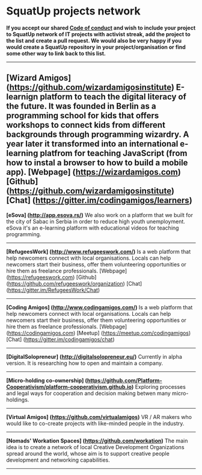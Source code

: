 # SquatUp projects network


**If you accept our shared [Code of conduct](http://berlincodeofconduct.org/) and wish to include your project to SquatUp network of IT projects with activist streak, add the project to the list and create a pull request. We would also be very happy if you would create a SquatUp repository in your project/organisation or find some other way to link back to this list.**

---

**[Wizard Amigos] (https://github.com/wizardamigosinstitute)**
E-learnign platform to teach the digital literacy of the future. It was founded in Berlin as a programming school for kids that offers workshops to connect kids from different backgrounds through programming wizardry. A year later it transformed into an international e-learning platfrom for teaching JavaScript (from how to instal a browser to how to build a mobile app).
[Webpage] (https://wizardamigos.com)
[Github] (https://github.com/wizardamigosinstitute)
[Chat] (https://gitter.im/codingamigos/learners)
---

**[eSova] (http://app.esova.rs/)**
We also work on a platform that we built for the city of Sabac in Serbia in order to reduce high youth unemployment. eSova it's an e-learning platform with educational videos for teaching programming. 

---

**[RefugeesWork] (http://www.refugeeswork.com/)**
Is a web platform that help newcomers connect with local organisations.  Locals can help newcomers start their business, offer them volunteering opportunities or hire them as freelance professionals.
[Webpage] (https://refugeeswork.com)
[Github] (https://github.com/refugeeswork/organization)
[Chat] (https://gitter.im/RefugeesWork/Chat)

---

**[Coding Amigos] (http://www.codingamigos.com/)**
Is a web platform that help newcomers connect with local organisations.  Locals can help newcomers start their business, offer them volunteering opportunities or hire them as freelance professionals.
[Webpage] (https://codingamigos.com)
[Meetup] (https://meetup.com/codingamigos)
[Chat] (https://gitter.im/codingamigos/chat)

---

**[DigitalSolopreneur] (http://digitalsolopreneur.eu/)**
Currently in alpha version. It is researching how to open and maintain a company.

---

**[Micro-holding co-ownership] (https://github.com/Platform-Cooperativism/platform-cooperativism.github.io)**
Exploring processes and legal ways for cooperation and decision making betwen many micro-holdings.

---

**[Virtual Amigos] (https://github.com/virtualamigos)**
VR / AR makers who would like to co-create projects with like-minded people in the industry. 

---

**[Nomads' Workation Spaces] (https://github.com/workation)**
The main idea is to create a network of local Creative Development Organizations spread around the world, whose aim is to support creative people development and networking capabilities.

---
